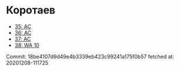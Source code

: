 # Коротаев
- [35: AC](35.md)
- [36: AC](36.md)
- [37: AC](37.md)
- [38: WA 10](38.md)

Commit: 18be4107d9d49e4b3339eb423c99241a175f0b57
 fetched at: 20201208-111725
